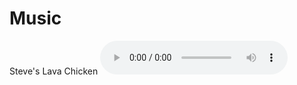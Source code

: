 # Music
Steve's Lava Chicken
<audio controls>
  <source src="https://yeetyourfiles.lol/file/14f5af7e/Steve's%20Lava%20Chicken.mp3" type="audio/mpeg">
  
